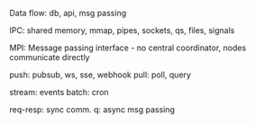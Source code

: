 ---
---
Data flow: db, api, msg passing

IPC: shared memory, mmap, pipes, sockets, qs, files, signals

MPI: Message passing interface - no central coordinator, nodes communicate directly

push: pubsub, ws, sse, webhook 
pull: poll, query 

stream: events
batch: cron

req-resp: sync comm.
q: async msg passing
